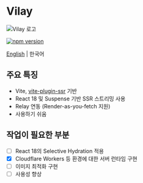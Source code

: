 # Vilay

![Vilay 로고](https://raw.githubusercontent.com/XiNiHa/vilay/main/packages/docs/public/logo.svg)

[![npm version](https://badge.fury.io/js/vilay.svg)](https://badge.fury.io/js/vilay)

[English](README.md) | 한국어

## 주요 특징

- Vite, [vite-plugin-ssr](https://vite-plugin-ssr.com/) 기반
- React 18 및 Suspense 기반 SSR 스트리밍 사용
- Relay 연동 (Render-as-you-fetch 지원)
- 사용하기 쉬움

## 작업이 필요한 부분

- [ ] React 18의 Selective Hydration 적용
- [x] Cloudflare Workers 등 환경에 대한 서버 런타임 구현
- [ ] 이미지 최적화 구현
- [ ] 사용성 향상
